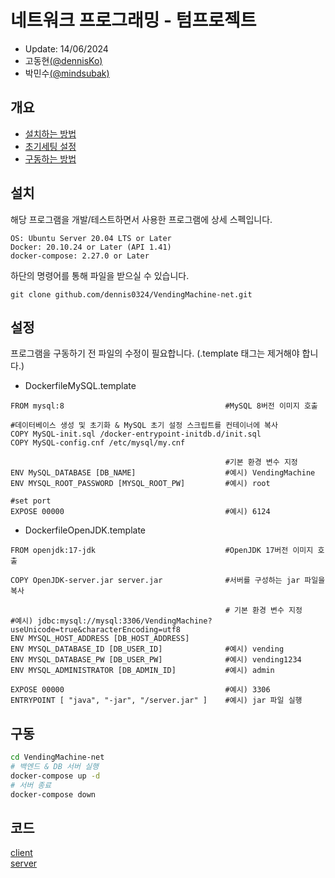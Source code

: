 # 네트워크 프로그래밍 - 텀프로젝트  
 - Update: 14/06/2024   
 - 고동현[(@dennisKo)](https://github.com/dennis0324)
 - 박민수[(@mindsubak)](https://github.com/minsubak)
 ## 개요   
 - [설치하는 방법](#설치)   
 - [초기세팅 설정](#설정)
 - [구동하는 방법](#구동)   

 ## 설치  
  
해당 프로그램을 개발/테스트하면서 사용한 프로그램에 상세 스펙입니다.
```
OS: Ubuntu Server 20.04 LTS or Later  
Docker: 20.10.24 or Later (API 1.41)  
docker-compose: 2.27.0 or Later  
```

하단의 명령어를 통해 파일을 받으실 수 있습니다.
```
git clone github.com/dennis0324/VendingMachine-net.git
```

 ## 설정

 프로그램을 구동하기 전 파일의 수정이 필요합니다. (.template 태그는 제거해야 합니다.)
 - DockerfileMySQL.template
```
FROM mysql:8                                    #MySQL 8버전 이미지 호출

#데이터베이스 생성 및 초기화 & MySQL 초기 설정 스크립트를 컨테이너에 복사
COPY MySQL-init.sql /docker-entrypoint-initdb.d/init.sql
COPY MySQL-config.cnf /etc/mysql/my.cnf

                                                #기본 환경 변수 지정
ENV MySQL_DATABASE [DB_NAME]                    #예시) VendingMachine
ENV MYSQL_ROOT_PASSWORD [MYSQL_ROOT_PW]         #예시) root

#set port
EXPOSE 00000                                    #예시) 6124  
```  
   
 - DockerfileOpenJDK.template
```
FROM openjdk:17-jdk                             #OpenJDK 17버전 이미지 호출

COPY OpenJDK-server.jar server.jar              #서버를 구성하는 jar 파일을 복사

                                                # 기본 환경 변수 지정
#예시) jdbc:mysql://mysql:3306/VendingMachine?useUnicode=true&characterEncoding=utf8
ENV MYSQL_HOST_ADDRESS [DB_HOST_ADDRESS]
ENV MYSQL_DATABASE_ID [DB_USER_ID]              #예시) vending
ENV MYSQL_DATABASE_PW [DB_USER_PW]              #예시) vending1234
ENV MYSQL_ADMINISTRATOR [DB_ADMIN_ID]           #예시) admin

EXPOSE 00000                                    #예시) 3306
ENTRYPOINT [ "java", "-jar", "/server.jar" ]    #예시) jar 파일 실행
```

 ## 구동
``` bash
cd VendingMachine-net
# 백엔드 & DB 서버 실행
docker-compose up -d
# 서버 종료
docker-compose down
```
 ## 코드
   [client](https://github.com/dennis0324/VendingMachine-net/tree/client-electron-fix)  
   [server](https://github.com/dennis0324/VendingMachine-net/tree/server)
